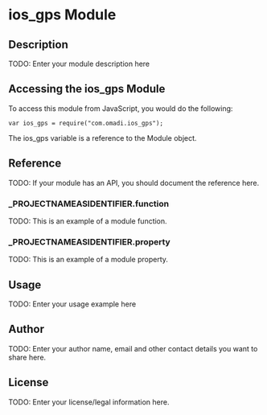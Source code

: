 # ios_gps Module

## Description

TODO: Enter your module description here

## Accessing the ios_gps Module

To access this module from JavaScript, you would do the following:

	var ios_gps = require("com.omadi.ios_gps");

The ios_gps variable is a reference to the Module object.	

## Reference

TODO: If your module has an API, you should document
the reference here.

### ___PROJECTNAMEASIDENTIFIER__.function

TODO: This is an example of a module function.

### ___PROJECTNAMEASIDENTIFIER__.property

TODO: This is an example of a module property.

## Usage

TODO: Enter your usage example here

## Author

TODO: Enter your author name, email and other contact
details you want to share here. 

## License

TODO: Enter your license/legal information here.
